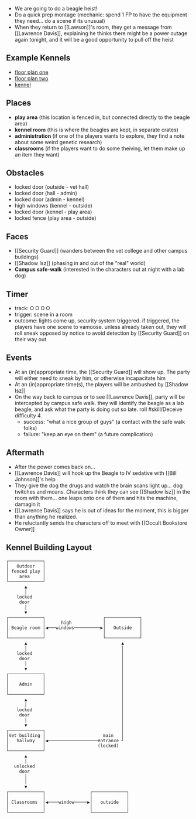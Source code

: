 - We are going to do a beagle heist!
- Do a quick prep montage (mechanic: spend 1 FP to have the equipment they need... do a scene if its unusual)
- When they return to [[Lawson]]'s room, they get a message from [[Lawrence Davis]], explaining he thinks there might be a power outage again tonight, and it will be a good opportunity to pull off the heist 

## Example Kennels
- [floor plan one](https://www.smartdraw.com/store-layout/examples/kennel-layout/)
- [floor plan two](https://www.buildingsguide.com/metal-building-kits/dog-kennels/commercial-kennel-16-dogs/)
- [kennel](https://www.directanimal.com/custom-gallery/kennel-panels-floor-plans/)

## Places
- **play area** (this location is fenced in, but connected directly to the beagle area)
- **kennel room** (this is where the beagles are kept, in separate crates)
- **administration** (if one of the players wants to explore, they find a note about some weird genetic research)
- **classrooms** (if the players want to do some theiving, let them make up an item they want)

## Obstacles
- locked door (outside - vet hall)
- locked door (hall - admin)
- locked door (admin - kennel)
- high windows (kennel - outside)
- locked door (kennel - play area)
- locked fence (play area - outside)

## Faces
- [[Security Guard]] (wanders between the vet college and other campus buildings)
- [[Shadow Isz]] (phasing in and out of the "real" world)
- **Campus safe-walk** (interested in the characters out at night with a lab dog)
## Timer
- track: O O O O
- trigger: scene in a room
- outcome: lights come up, security system triggered. if triggered, the players have one scene to vamoose. unless already taken out, they will roll sneak opposed by notice to avoid detection by [[Security Guard]] on their way out
## Events
- At an (in)appropriate time, the [[Security Guard]] will show up. The party will either need to sneak by him, or otherwise incapacitate him
- At an (in)appropriate time(s), the players will be ambushed by [[Shadow Isz]]
- On the way back to campus or to see [[Lawrence Davis]], party will be intercepted by campus safe walk. they will identify the beagle as a lab beagle, and ask what the party is doing out so late. roll #skill/Deceive difficulty 4. 
	- success: "what a nice group of guys" (a contact with the safe walk folks)
	- failure: "keep an eye on them" (a future complication)

## Aftermath
- After the power comes back on...
- [[Lawrence Davis]] will hook up the Beagle to IV sedative with [[Bill Johnson]]'s help
- They give the dog the drugs and watch the brain scans light up... dog twitches and moans. Characters think they can see [[Shadow Isz]] in the room with them... one leaps onto one of them and hits the machine, damagin it
- [[Lawrence Davis]] says he is out of ideas for the moment, this is bigger than anything he realized. 
- He reluctantly sends the characters off to meet with [[Occult Bookstore Owner]]

## Kennel Building Layout

```
┌─────────────┐                                     
│   Outdoor   │                                     
│ fenced play │                                     
│    area     │                                     
└─────────────┘                                     
       ▲                                            
       │                                            
    locked                                          
     door                                           
       │                                            
       ▼                                            
┌─────────────┐                      ┌─────────────┐
│             │      high            │             │
│ Beagle room │◀───windows──────────▶│   Outside   │
│             │                      │             │
└─────────────┘                      └─────────────┘
       ▲                                    ▲       
       │                                    │       
    locked                                  │       
     door                                   │       
       │                                    │       
       ▼                                    │       
┌─────────────┐                             │       
│             │                             │       
│    Admin    │                             │       
│             │                             │       
└─────────────┘                             │       
       ▲                                    │       
       │                                    │       
    locked                                  │       
     door                                   │       
       │                                    │       
       ▼                                    │       
┌─────────────┐                             │       
│Vet building │                      main   │       
│   hallway   │◀───────────────────entrance ┘       
│             │                    (locked)         
└─────────────┘                                     
       ▲                                            
       │                                            
   unlocked                                         
     door                                           
       │                                            
       │                                            
       ▼                                            
┌─────────────┐                 ┌─────────────┐     
│             │                 │             │     
│ Classrooms  │◀────window─────▶│   outside   │     
│             │                 │             │     
└─────────────┘                 └─────────────┘     
```

